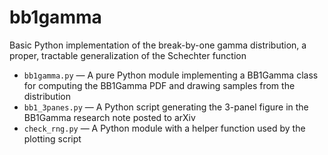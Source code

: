 # bb1gamma
Basic Python implementation of the break-by-one gamma distribution, a proper, tractable generalization of the Schechter function

* `bb1gamma.py` — A pure Python module implementing a BB1Gamma class for computing the BB1Gamma PDF and drawing samples from the distribution
* `bb1_3panes.py` — A Python script generating the 3-panel figure in the BB1Gamma research note posted to arXiv
* `check_rng.py` — A Python module with a helper function used by the plotting script